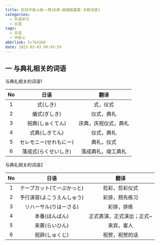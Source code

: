 ```yaml
---
title: 标日中级上册——第16课-結婚披露宴-关联词语1
categories:
  - 外语学习
  - 日语
tags:
  - 日语
  - 中级上
abbrlink: 5c7b42b8
date: 2023-03-03 08:45:59
---
```

## 一 与典礼相关的词语
与典礼相关的词语1

|  No  |          日语          |         翻译         |
| :--: | :--------------------: | :------------------: |
|  1   |        式(しき)        |       式，仪式       |
|  2   |      儀式(ぎしき)      |      仪式，典礼      |
|  3   |    祝典(しゅくてん)    | 庆典，庆祝仪式，典礼 |
|  4   |     式典(しきてん)     |      仪式，典礼      |
|  5   | セレモニー(せれもにー) |      典礼，仪式      |
|  6   |  落成式(らくせいしき)  |  落成典礼，竣工典礼  |

<!--more-->

与典礼相关的词语2

|  No  |            日语            |           翻译            |
| :--: | :------------------------: | :-----------------------: |
|  1   | テープカット(てーぷかっと) |      剪彩，剪彩仪式       |
|  2   | 予行演習(よこうえんしゅう) |      彩排，预先练习       |
|  3   |   リハーサル(りはーさる)   |        彩排，排练         |
|  4   |       本番(ほんばん)       | 正式表演，正式演出；正式~ |
|  5   |       来賓(らいひん)       |        来宾，客人         |
|  6   |       祝辞(しゅくじ)       |      祝贺，祝贺的话       |

